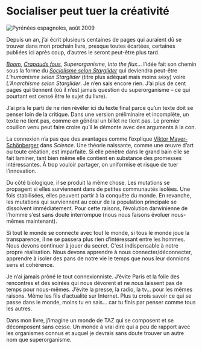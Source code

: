 # Socialiser peut tuer la créativité



![Pyrénées espagnoles, août 2009](http://blog.tcrouzet.comhttps://tcrouzet.com/images_tc/2009/08/pyren.jpg)

Depuis un an, j’ai écrit plusieurs centaines de pages qui auraient dû se trouver dans mon prochain livre, presque toutes écartées, certaines publiées ici après coup, d’autres le seront peut-être plus tard.

[*Boom*](http://blog.tcrouzet.com/2009/02/12/boom/), [*Crapauds fous*](http://blog.tcrouzet.com/2009/05/12/les-crapauds-fous-fous/), *Superorganisme*, *Into the flux*… l’idée fait son chemin sous la forme du [*Socialisme selon Starglider*](http://blog.tcrouzet.com/tag/starglider/) qui deviendra peut-être *L’humanisme selon Starglider* (titre plus adéquat mais moins sexy) voire *L’Anarchisme selon Starglider*. Je n’en sais encore rien. J’ai plus de cent pages qui tiennent (où il n’est jamais question du superorganisme – ce qui pourtant est censé être le sujet du livre).

J’ai pris le parti de ne rien révéler ici du texte final parce qu’un texte doit se penser loin de la critique. Dans une version préliminaire et incomplète, un texte ne tient pas, comme en général un billet ne tient pas. Le premier couillon venu peut faire croire qu’il le démonte avec des arguments à la con.

La connexion n’a pas que des avantages comme l’explique [Viktor Mayer-Schönberger](http://news.ycombinator.com/item?id=722834) dans *Science*. Une théorie naissante, comme une œuvre d’art ou toute création, est imparfaite. Si elle pénètre dans le grand bain elle se fait laminer, tant bien même elle contient en substance des promesses intéressantes. À trop vouloir partager, on uniformise et risque de tuer l’innovation.

Du côté biologique, il se produit la même chose. Les mutations se propagent si elles surviennent dans de petites communautés isolées. Une fois stabilisées, elles peuvent partir à la conquête du monde. En revanche, les mutations qui surviennent au cœur de la population principale se dissolvent immédiatement. Pour cette raisons, l’évolution darwinienne de l’homme s’est sans doute interrompue (nous nous faisons évoluer nous-mêmes maintenant).

Si tout le monde se connecte avec tout le monde, si tous le monde joue la transparence, il ne se passera plus rien d’intéressant entre les hommes. Nous devons continuer à jouer du secret. C'est indispensable à notre propre réalisation. Nous devons apprendre à nous connecter/déconnecter, apprendre à isoler des pans de notre vie le temps que nous leur donnions sens et cohérence.

Je n’ai jamais prôné le tout connexionniste. J’évite Paris et la folie des rencontres et des soirées qui nous dévorent et ne nous laissent pas de temps pour nous-mêmes. J’évite la presse, la radio, la tv… pour les mêmes raisons. Même les fils d’actualité sur Internet. Plus tu crois savoir ce qui se passe dans le monde, moins tu en sais… car tu finis par penser comme tous les autres.

Dans mon livre, j’imagine un monde de TAZ qui se composent et se décomposent sans cesse. Un monde à vrai dire qui a peu de rapport avec les organismes connus et auquel je devrais sans doute trouver un autre nom que superorganisme.